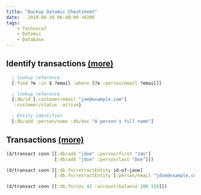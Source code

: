 ```yaml
---
title: "Backup Datomic Cheatsheet"
date:   2018-08-30 06:40:00 +0200
tags:
    - Technical
    - Datomic
    - Database
---
```




## Identify transactions [(more)](https://docs.datomic.com/on-prem/identity.html)
```clojure
  ; lookup reference
  [:find ?e :in $ ?email :where [?e :person/email ?email]]

  ; lookup reference
  {:db/id [:customer/email "joe@example.com"]
   :customer/status :active}

  ; Entity identifier
  [:db/add :person/name :db/doc "A person's full name"]
```

## Transactions [(more)](https://docs.datomic.com/on-prem/transactions.html)
```clojure
(d/transact conn [[:db/add "jdoe" :person/first "Jan"]
                  [:db/add "jdoe" :person/last "Doe"]])

(d/transact conn [[:db.fn/retractEntity id-of-jane]
                  [:db.fn/retractEntity [:person/email "jdoe@example.com"]]])

(d/transact conn [[:db.fn/cas 42 :account/balance 100 110]])
```